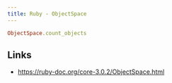 ```yaml
---
title: Ruby - ObjectSpace
---
```


```ruby
ObjectSpace.count_objects
```

## Links

- <https://ruby-doc.org/core-3.0.2/ObjectSpace.html>
